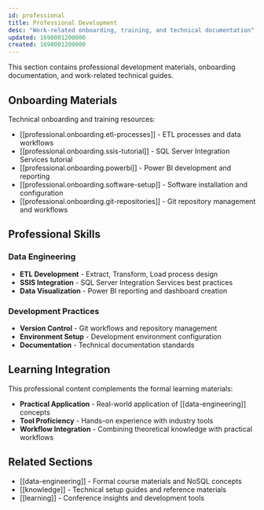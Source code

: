 ```yaml
---
id: professional
title: Professional Development
desc: "Work-related onboarding, training, and technical documentation"
updated: 1698001200000
created: 1698001200000
---
```


This section contains professional development materials, onboarding documentation, and work-related technical guides.

## Onboarding Materials

Technical onboarding and training resources:

- [[professional.onboarding.etl-processes]] - ETL processes and data workflows
- [[professional.onboarding.ssis-tutorial]] - SQL Server Integration Services tutorial
- [[professional.onboarding.powerbi]] - Power BI development and reporting
- [[professional.onboarding.software-setup]] - Software installation and configuration
- [[professional.onboarding.git-repositories]] - Git repository management and workflows

## Professional Skills

### Data Engineering
- **ETL Development** - Extract, Transform, Load process design
- **SSIS Integration** - SQL Server Integration Services best practices
- **Data Visualization** - Power BI reporting and dashboard creation

### Development Practices
- **Version Control** - Git workflows and repository management
- **Environment Setup** - Development environment configuration
- **Documentation** - Technical documentation standards

## Learning Integration

This professional content complements the formal learning materials:

- **Practical Application** - Real-world application of [[data-engineering]] concepts
- **Tool Proficiency** - Hands-on experience with industry tools
- **Workflow Integration** - Combining theoretical knowledge with practical workflows

## Related Sections

- [[data-engineering]] - Formal course materials and NoSQL concepts
- [[knowledge]] - Technical setup guides and reference materials
- [[learning]] - Conference insights and development tools